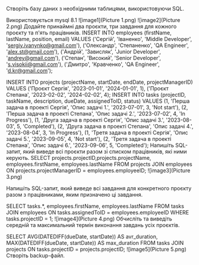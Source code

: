 Створіть базу даних з необхідними таблицями, використовуючи SQL.

Використовується mysql 8.1
![image1](Picture 1.png)
![image2](Picture 2.png)
Додайте принаймні два проєкти, три завдання для кожного проєкту та п'ять працівників.
INSERT INTO employees (firstName, lastName, position, email)
VALUES
('Сергій', 'Іваненко', 'Middle Developer', 'sergiy.ivanynko@gmail.com'),
('Олександр', 'Степаненко', 'QA Engineer', 'alex.st@gmail.com'),
('Андрій', 'Зависляк', 'Junior Developer', 'andrey@gmail.com'),
('Степан', 'Високий', 'Senior Developer', 's.visokii@gmail.com'),
('Дмитро', 'Кравченко', 'QA Engineer', 'd.kr@gmail.com');

INSERT INTO projects (projectName, startDate, endDate, projectManagerID)
VALUES
('Проєкт Сергія', '2023-01-01', '2024-01-01', 1),
('Проєкт Степана', '2023-02-02', '2024-02-02', 4);
INSERT INTO tasks (projectID, taskName, description, dueDate, assignedToID, status)
VALUES
(1, 'Перша задача в проекті Сергія', 'Опис задачі 1.', '2023-07-01', 3, 'Not start'),
(2, 'Перша задача в проекті Степана', 'Опис задачі 2.', '2023-07-02', 4, 'In Progress'),
(1, 'Друга задача в проекті Сергія', 'Опис задачі 3.', '2023-08-03', 5, 'Completed'),
(2, 'Друга задача в проекті Степана', 'Опис задачі 4.', '2023-08-04', 3, 'In Progress'),
(1, 'Третя задача в проекті Сергія', 'Опис задачі 5.', '2023-09-05', 4, 'Not start'),
(2, 'Третя задача в проекті Степана', 'Опис задачі 6.', '2023-09-06', 5, 'Completed');
Напишіть SQL-запит, який виведе всі проєкти разом зі списком працівників, які ними керують.
SELECT projects.projectID,projects.projectName, employees.firstName, employees.lastName
FROM projects
JOIN employees ON projects.projectManagerID = employees.employeeID;
![image3](Picture 3.png)

Напишіть SQL-запит, який виведе всі завдання для конкретного проєкту разом з працівниками, яким призначено ці завдання.

SELECT tasks.*, employees.firstName, employees.lastName
FROM tasks
JOIN employees ON tasks.assignedToID = employees.employeeID
WHERE tasks.projectID = 1;
![image4](Picture 4.png)
Обчисліть та виведіть середній та максимальний термін виконання завдань усіх проєктів.

SELECT AVG(DATEDIFF(dueDate, startDate)) AS avr_duration, MAX(DATEDIFF(dueDate, startDate)) AS max_duration
FROM tasks
JOIN projects ON tasks.projectID = projects.projectID;
![image5](Picture 5.png)
Створіть backup-файл.

